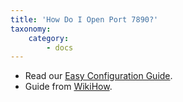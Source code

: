 ```yaml
---
title: 'How Do I Open Port 7890?'
taxonomy:
    category:
        - docs
---
```


* Read our [Easy Configuration Guide](https://blog.nem.io/easy-configuration-guide-opening-port-7890/).
* Guide from [WikiHow](http://www.wikihow.com/Open-Ports).

